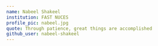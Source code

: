 ```yaml
---
name: Nabeel Shakeel
institution: FAST NUCES
profile_pic: nabeel.jpg
quote: Through patience, great things are accomplished
github_user: nabeel-shakeel
---
```

